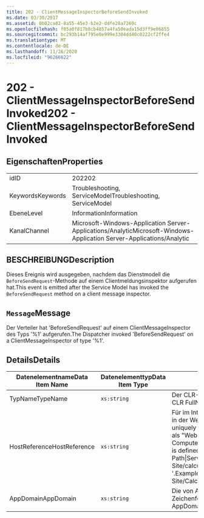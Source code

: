 ```yaml
---
title: 202 - ClientMessageInspectorBeforeSendInvoked
ms.date: 03/30/2017
ms.assetid: 0b02ca82-8a55-45e3-b2e2-ddfe28a7269c
ms.openlocfilehash: f05a0f817b8cb4857a4fa50eada15d3ff9e06855
ms.sourcegitcommit: bc293b14af795e0e999e3304dd40c0222cf2ffe4
ms.translationtype: MT
ms.contentlocale: de-DE
ms.lasthandoff: 11/26/2020
ms.locfileid: "96266622"
---
```

# <a name="202---clientmessageinspectorbeforesendinvoked"></a><span data-ttu-id="06ddd-102">202 - ClientMessageInspectorBeforeSendInvoked</span><span class="sxs-lookup"><span data-stu-id="06ddd-102">202 - ClientMessageInspectorBeforeSendInvoked</span></span>

## <a name="properties"></a><span data-ttu-id="06ddd-103">Eigenschaften</span><span class="sxs-lookup"><span data-stu-id="06ddd-103">Properties</span></span>  
  
|||  
|-|-|  
|<span data-ttu-id="06ddd-104">id</span><span class="sxs-lookup"><span data-stu-id="06ddd-104">ID</span></span>|<span data-ttu-id="06ddd-105">202</span><span class="sxs-lookup"><span data-stu-id="06ddd-105">202</span></span>|  
|<span data-ttu-id="06ddd-106">Keywords</span><span class="sxs-lookup"><span data-stu-id="06ddd-106">Keywords</span></span>|<span data-ttu-id="06ddd-107">Troubleshooting, ServiceModel</span><span class="sxs-lookup"><span data-stu-id="06ddd-107">Troubleshooting, ServiceModel</span></span>|  
|<span data-ttu-id="06ddd-108">Ebene</span><span class="sxs-lookup"><span data-stu-id="06ddd-108">Level</span></span>|<span data-ttu-id="06ddd-109">Information</span><span class="sxs-lookup"><span data-stu-id="06ddd-109">Information</span></span>|  
|<span data-ttu-id="06ddd-110">Kanal</span><span class="sxs-lookup"><span data-stu-id="06ddd-110">Channel</span></span>|<span data-ttu-id="06ddd-111">Microsoft-Windows-Application Server-Applications/Analytic</span><span class="sxs-lookup"><span data-stu-id="06ddd-111">Microsoft-Windows-Application Server-Applications/Analytic</span></span>|  
  
## <a name="description"></a><span data-ttu-id="06ddd-112">BESCHREIBUNG</span><span class="sxs-lookup"><span data-stu-id="06ddd-112">Description</span></span>  

 <span data-ttu-id="06ddd-113">Dieses Ereignis wird ausgegeben, nachdem das Dienstmodell die `BeforeSendRequest`-Methode auf einem Clientmeldungsinspektor aufgerufen hat.</span><span class="sxs-lookup"><span data-stu-id="06ddd-113">This event is emitted after the Service Model has invoked the `BeforeSendRequest` method on a client message inspector.</span></span>  
  
## <a name="message"></a><span data-ttu-id="06ddd-114">`Message`</span><span class="sxs-lookup"><span data-stu-id="06ddd-114">Message</span></span>  

 <span data-ttu-id="06ddd-115">Der Verteiler hat 'BeforeSendRequest' auf einem ClientMessageInspector des Typs '%1' aufgerufen.</span><span class="sxs-lookup"><span data-stu-id="06ddd-115">The Dispatcher invoked 'BeforeSendRequest' on a ClientMessageInspector of type  '%1'.</span></span>  
  
## <a name="details"></a><span data-ttu-id="06ddd-116">Details</span><span class="sxs-lookup"><span data-stu-id="06ddd-116">Details</span></span>  
  
|<span data-ttu-id="06ddd-117">Datenelementname</span><span class="sxs-lookup"><span data-stu-id="06ddd-117">Data Item Name</span></span>|<span data-ttu-id="06ddd-118">Datenelementtyp</span><span class="sxs-lookup"><span data-stu-id="06ddd-118">Data Item Type</span></span>|<span data-ttu-id="06ddd-119">BESCHREIBUNG</span><span class="sxs-lookup"><span data-stu-id="06ddd-119">Description</span></span>|  
|--------------------|--------------------|-----------------|  
|<span data-ttu-id="06ddd-120">TypName</span><span class="sxs-lookup"><span data-stu-id="06ddd-120">TypeName</span></span>|`xs:string`|<span data-ttu-id="06ddd-121">Der CLR-FullName für den Typ des aufgerufenen Inspektors.</span><span class="sxs-lookup"><span data-stu-id="06ddd-121">The CLR FullName of the invoked inspector's type.</span></span>|  
|<span data-ttu-id="06ddd-122">HostReference</span><span class="sxs-lookup"><span data-stu-id="06ddd-122">HostReference</span></span>|`xs:string`|<span data-ttu-id="06ddd-123">Für im Internet gehostete Dienste identifiziert dieses Feld den Dienst in der Webhierarchie eindeutig.</span><span class="sxs-lookup"><span data-stu-id="06ddd-123">For Web-hosted services, this field uniquely identifies the service in the Web hierarchy.</span></span> <span data-ttu-id="06ddd-124">Sein Format ist als "Website Name Anwendungspfad für virtuelle Computer&#124;virtuellen Dienst Pfad&#124;Dienst Name '" definiert.</span><span class="sxs-lookup"><span data-stu-id="06ddd-124">Its format is defined as 'Web Site Name Application Virtual Path&#124;Service Virtual Path&#124;ServiceName'.</span></span> <span data-ttu-id="06ddd-125">Beispiel: "Default Web Site/calculatorapplication&#124;/CalculatorService.svc&#124;CalculatorService '.</span><span class="sxs-lookup"><span data-stu-id="06ddd-125">Example: 'Default Web Site/CalculatorApplication&#124;/CalculatorService.svc&#124;CalculatorService'.</span></span>|  
|<span data-ttu-id="06ddd-126">AppDomain</span><span class="sxs-lookup"><span data-stu-id="06ddd-126">AppDomain</span></span>|`xs:string`|<span data-ttu-id="06ddd-127">Die von AppDomain.CurrentDomain.FriendlyName zurückgegebene Zeichenfolge.</span><span class="sxs-lookup"><span data-stu-id="06ddd-127">The string returned by AppDomain.CurrentDomain.FriendlyName.</span></span>|
